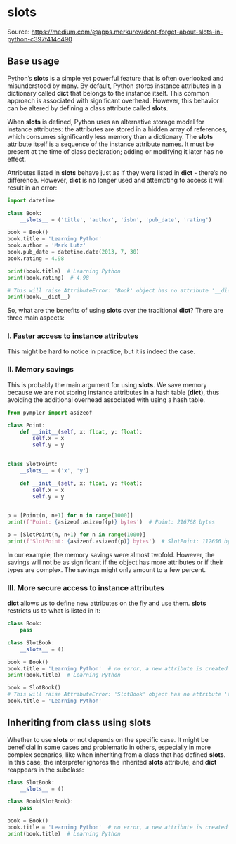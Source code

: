 # __slots__

Source: https://medium.com/@apps.merkurev/dont-forget-about-slots-in-python-c397f414c490

## Base usage

Python’s __slots__ is a simple yet powerful feature that is often overlooked and misunderstood by many. By default, Python stores instance attributes in a dictionary called __dict__ that belongs to the instance itself. This common approach is associated with significant overhead. However, this behavior can be altered by defining a class attribute called __slots__.

When __slots__ is defined, Python uses an alternative storage model for instance attributes: the attributes are stored in a hidden array of references, which consumes significantly less memory than a dictionary. The __slots__ attribute itself is a sequence of the instance attribute names. It must be present at the time of class declaration; adding or modifying it later has no effect.

Attributes listed in __slots__ behave just as if they were listed in __dict__ - there’s no difference. However, __dict__ is no longer used and attempting to access it will result in an error:

```python
import datetime

class Book:
    __slots__ = ('title', 'author', 'isbn', 'pub_date', 'rating')

book = Book()
book.title = 'Learning Python'
book.author = 'Mark Lutz'
book.pub_date = datetime.date(2013, 7, 30)
book.rating = 4.98

print(book.title)  # Learning Python
print(book.rating)  # 4.98

# This will raise AttributeError: 'Book' object has no attribute '__dict__'
print(book.__dict__)
```

So, what are the benefits of using __slots__ over the traditional __dict__? There are three main aspects:

### I. Faster access to instance attributes
This might be hard to notice in practice, but it is indeed the case.

### II. Memory savings
This is probably the main argument for using __slots__. We save memory because we are not storing instance attributes in a hash table (__dict__), thus avoiding the additional overhead associated with using a hash table.

```python
from pympler import asizeof

class Point:
    def __init__(self, x: float, y: float):
        self.x = x
        self.y = y

        
class SlotPoint:
    __slots__ = ('x', 'y')

    def __init__(self, x: float, y: float):
        self.x = x
        self.y = y

        
p = [Point(n, n+1) for n in range(1000)]
print(f'Point: {asizeof.asizeof(p)} bytes')  # Point: 216768 bytes

p = [SlotPoint(n, n+1) for n in range(1000)]
print(f'SlotPoint: {asizeof.asizeof(p)} bytes')  # SlotPoint: 112656 bytes
```
In our example, the memory savings were almost twofold. However, the savings will not be as significant if the object has more attributes or if their types are complex. The savings might only amount to a few percent.

### III. More secure access to instance attributes
__dict__ allows us to define new attributes on the fly and use them. __slots__ restricts us to what is listed in it:

```python
class Book:
    pass

class SlotBook:
    __slots__ = ()

book = Book()
book.title = 'Learning Python'  # no error, a new attribute is created
print(book.title)  # Learning Python

book = SlotBook()
# This will raise AttributeError: 'SlotBook' object has no attribute 'title'
book.title = 'Learning Python'
```

## Inheriting from class using __slots__
Whether to use __slots__ or not depends on the specific case. It might be beneficial in some cases and problematic in others, especially in more complex scenarios, like when inheriting from a class that has defined __slots__. In this case, the interpreter ignores the inherited __slots__ attribute, and __dict__ reappears in the subclass:
```python
class SlotBook:
    __slots__ = ()

class Book(SlotBook):
    pass

book = Book()
book.title = 'Learning Python'  # no error, a new attribute is created
print(book.title)  # Learning Python
```

